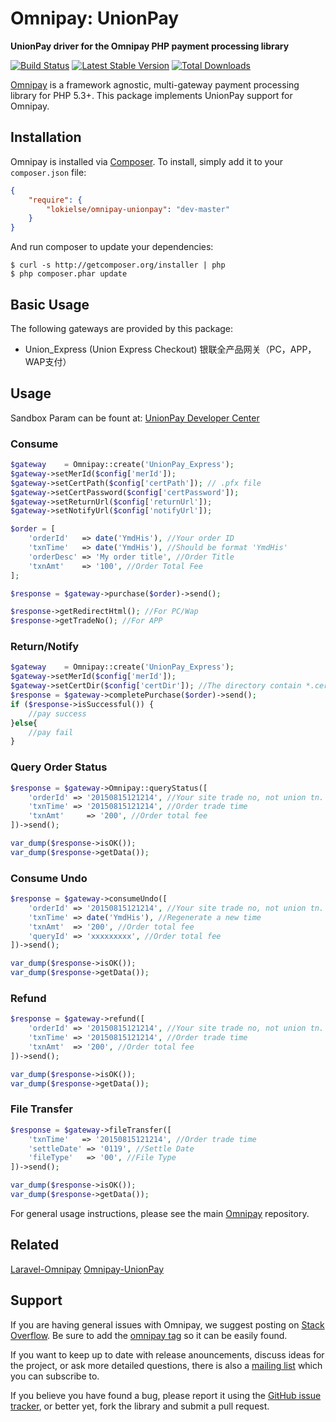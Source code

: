 # Omnipay: UnionPay

**UnionPay driver for the Omnipay PHP payment processing library**

[![Build Status](https://travis-ci.org/lokielse/omnipay-unionpay.png?branch=master)](https://travis-ci.org/lokielse/omnipay-unionpay)
[![Latest Stable Version](https://poser.pugx.org/lokielse/omnipay-unionpay/version.png)](https://packagist.org/packages/lokielse/omnipay-unionpay)
[![Total Downloads](https://poser.pugx.org/lokielse/omnipay-unionpay/d/total.png)](https://packagist.org/packages/lokielse/omnipay-unionpay)

[Omnipay](https://github.com/omnipay/omnipay) is a framework agnostic, multi-gateway payment
processing library for PHP 5.3+. This package implements UnionPay support for Omnipay.

## Installation

Omnipay is installed via [Composer](http://getcomposer.org/). To install, simply add it
to your `composer.json` file:

```json
{
    "require": {
        "lokielse/omnipay-unionpay": "dev-master"
    }
}
```

And run composer to update your dependencies:

    $ curl -s http://getcomposer.org/installer | php
    $ php composer.phar update

## Basic Usage

The following gateways are provided by this package:


* Union_Express (Union Express Checkout) 银联全产品网关（PC，APP，WAP支付）

## Usage

Sandbox Param can be fount at: [UnionPay Developer Center](https://open.unionpay.com/ajweb/account/testPara)

### Consume

```php
$gateway    = Omnipay::create('UnionPay_Express');
$gateway->setMerId($config['merId']);
$gateway->setCertPath($config['certPath']); // .pfx file
$gateway->setCertPassword($config['certPassword']);
$gateway->setReturnUrl($config['returnUrl']);
$gateway->setNotifyUrl($config['notifyUrl']);

$order = [
    'orderId'   => date('YmdHis'), //Your order ID
    'txnTime'   => date('YmdHis'), //Should be format 'YmdHis'
    'orderDesc' => 'My order title', //Order Title
    'txnAmt'    => '100', //Order Total Fee
];

$response = $gateway->purchase($order)->send();

$response->getRedirectHtml(); //For PC/Wap
$response->getTradeNo(); //For APP

```

### Return/Notify
```php
$gateway    = Omnipay::create('UnionPay_Express');
$gateway->setMerId($config['merId']);
$gateway->setCertDir($config['certDir']); //The directory contain *.cer files
$response = $gateway->completePurchase($order)->send();
if ($response->isSuccessful()) {
    //pay success
}else{
    //pay fail
}
```

### Query Order Status
```php
$response = $gateway->Omnipay::queryStatus([
    'orderId' => '20150815121214', //Your site trade no, not union tn.
    'txnTime' => '20150815121214', //Order trade time
    'txnAmt'     => '200', //Order total fee
])->send();

var_dump($response->isOK());
var_dump($response->getData());
```

### Consume Undo
```php
$response = $gateway->consumeUndo([
    'orderId' => '20150815121214', //Your site trade no, not union tn.
    'txnTime' => date('YmdHis'), //Regenerate a new time
    'txnAmt'  => '200', //Order total fee
    'queryId' => 'xxxxxxxxx', //Order total fee
])->send();

var_dump($response->isOK());
var_dump($response->getData());
```

### Refund
```php
$response = $gateway->refund([
    'orderId' => '20150815121214', //Your site trade no, not union tn.
    'txnTime' => '20150815121214', //Order trade time
    'txnAmt'  => '200', //Order total fee
])->send();

var_dump($response->isOK());
var_dump($response->getData());
```

### File Transfer
```php
$response = $gateway->fileTransfer([
    'txnTime'   => '20150815121214', //Order trade time
    'settleDate' => '0119', //Settle Date
    'fileType'   => '00', //File Type
])->send();

var_dump($response->isOK());
var_dump($response->getData());
```


For general usage instructions, please see the main [Omnipay](https://github.com/omnipay/omnipay)
repository.

## Related

[Laravel-Omnipay](https://github.com/ignited/laravel-omnipay)
[Omnipay-UnionPay](https://github.com/lokielse/omnipay-unionpay)

## Support

If you are having general issues with Omnipay, we suggest posting on
[Stack Overflow](http://stackoverflow.com/). Be sure to add the
[omnipay tag](http://stackoverflow.com/questions/tagged/omnipay) so it can be easily found.

If you want to keep up to date with release anouncements, discuss ideas for the project,
or ask more detailed questions, there is also a [mailing list](https://groups.google.com/forum/#!forum/omnipay) which
you can subscribe to.

If you believe you have found a bug, please report it using the [GitHub issue tracker](https://github.com/lokielse/omnipay-unionpay/issues),
or better yet, fork the library and submit a pull request.
